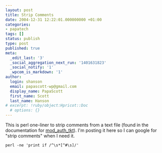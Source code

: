 ```yaml
---
layout: post
title: Strip Comments
date: 2004-12-31 12:22:01.000000000 +01:00
categories:
- papatech
tags: []
status: publish
type: post
published: true
meta:
  _edit_last: '3'
  _social_aggregation_next_run: '1401631823'
  _social_notify: '1'
  _wpcom_is_markdown: '1'
author:
  login: shanson
  email: papascott-wp@gmail.com
  display_name: PapaScott
  first_name: Scott
  last_name: Hanson
# excerpt: !ruby/object:Hpricot::Doc
  # options: {}
---
```

<p>This is perl one-liner to strip comments from a text file (found in the documentation for <a href="http://www.openfusion.com.au/labs/mod_auth_tkt/">mod&#95;auth&#95;tkt</a>). I'm posting it here so I can google for "strip comments" when I need it.</p>
<p><code>perl -ne 'print if /^\s*[^#\s]/'</code></p>
